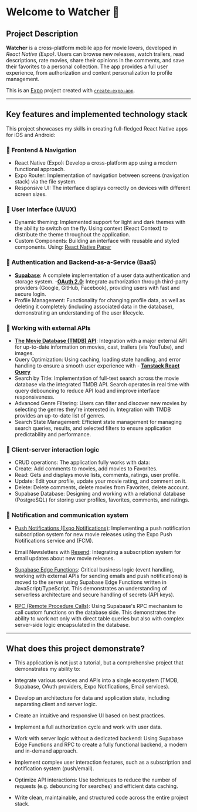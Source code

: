 # Welcome to Watcher 👋

## Project Description

**Watcher** is a cross-platform mobile app for movie lovers, developed in _React Native (Expo)_. Users can browse new releases, watch trailers, read descriptions, rate movies, share their opinions in the comments, and save their favorites to a personal collection. The app provides a full user experience, from authorization and content personalization to profile management.

This is an [Expo](https://expo.dev) project created with [`create-expo-app`](https://www.npmjs.com/package/create-expo-app).

---

## Key features and implemented technology stack

This project showcases my skills in creating full-fledged React Native apps for iOS and Android:

### 📱 Frontend & Navigation

- React Native (Expo): Develop a cross-platform app using a modern functional approach.
- Expo Router: Implementation of navigation between screens (navigation stack) via the file system.
- Responsive UI: The interface displays correctly on devices with different screen sizes.

### 🎨 User Interface (UI/UX)

- Dynamic theming: Implemented support for light and dark themes with the ability to switch on the fly. Using context (React Context) to distribute the theme throughout the application.
- Custom Components: Building an interface with reusable and styled components. Using: [React Native Paper]('https://callstack.github.io/react-native-paper/')

### 🔐 Authentication and Backend-as-a-Service (BaaS)

- **[Supabase]('https://supabase.com/')**: A complete implementation of a user data authentication and storage system. -**[OAuth 2.0]('https://oauth.net/2/')**: Integrate authorization through third-party providers (Google, GitHub, Facebook), providing users with fast and secure login.
- Profile Management: Functionality for changing profile data, as well as deleting it completely (including associated data in the database), demonstrating an understanding of the user lifecycle.

### 📡 Working with external APIs

- **[The Movie Database (TMDB) API]('https://www.themoviedb.org/')**: Integration with a major external API for up-to-date information on movies, cast, trailers (via YouTube), and images.
- Query Optimization: Using caching, loading state handling, and error handling to ensure a smooth user experience with - **[Tanstack React Query]('https://tanstack.com/query/latest')**
- Search by Title: Implementation of full-text search across the movie database via the integrated TMDB API. Search operates in real time with query debouncing to reduce API load and improve interface responsiveness.
- Advanced Genre Filtering: Users can filter and discover new movies by selecting the genres they're interested in. Integration with TMDB provides an up-to-date list of genres.
- Search State Management: Efficient state management for managing search queries, results, and selected filters to ensure application predictability and performance.

### 💾 Client-server interaction logic

- CRUD operations: The application fully works with data:
- Create: Add comments to movies, add movies to Favorites.
- Read: Gets and displays movie lists, comments, ratings, user profile.
- Update: Edit your profile, update your movie rating, and comment on it.
- Delete: Delete comments, delete movies from Favorites, delete account.
- Supabase Database: Designing and working with a relational database (PostgreSQL) for storing user profiles, favorites, comments, and ratings.

### 🔔 Notification and communication system

- [Push Notifications (Expo Notifications)]('https://docs.expo.dev/push-notifications/push-notifications-setup/'): Implementing a push notification subscription system for new movie releases using the Expo Push Notifications service and (FCM).

- Email Newsletters with [Resend]('https://resend.com/docs/send-with-nextjs'): Integrating a subscription system for email updates about new movie releases.

- [Supabase Edge Functions]('https://supabase.com/docs/guides/functions'): Critical business logic (event handling, working with external APIs for sending emails and push notifications) is moved to the server using Supabase Edge Functions written in JavaScript/TypeScript. This demonstrates an understanding of serverless architecture and secure handling of secrets (API keys).

- [RPC (Remote Procedure Calls)]('https://supabase.com/docs/reference/javascript/rpc'): Using Supabase's RPC mechanism to call custom functions on the database side. This demonstrates the ability to work not only with direct table queries but also with complex server-side logic encapsulated in the database.

---

## What does this project demonstrate?

- This application is not just a tutorial, but a comprehensive project that demonstrates my ability to:

- Integrate various services and APIs into a single ecosystem (TMDB, Supabase, OAuth providers, Expo Notifications, Email services).

- Develop an architecture for data and application state, including separating client and server logic.

- Create an intuitive and responsive UI based on best practices.

- Implement a full authorization cycle and work with user data.

- Work with server logic without a dedicated backend: Using Supabase Edge Functions and RPC to create a fully functional backend, a modern and in-demand approach.

- Implement complex user interaction features, such as a subscription and notification system (push/email).

- Optimize API interactions: Use techniques to reduce the number of requests (e.g. debouncing for searches) and efficient data caching.

- Write clean, maintainable, and structured code across the entire project stack.
